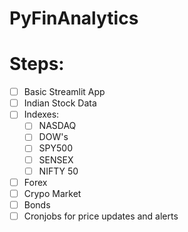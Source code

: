 # PyFinAnalytics


# Steps:

- [ ] Basic Streamlit App
- [ ] Indian Stock Data
- [ ] Indexes:
  - [ ] NASDAQ
  - [ ] DOW's
  - [ ] SPY500
  - [ ] SENSEX
  - [ ] NIFTY 50
- [ ] Forex
- [ ] Crypo Market
- [ ] Bonds
- [ ] Cronjobs for price updates and alerts
